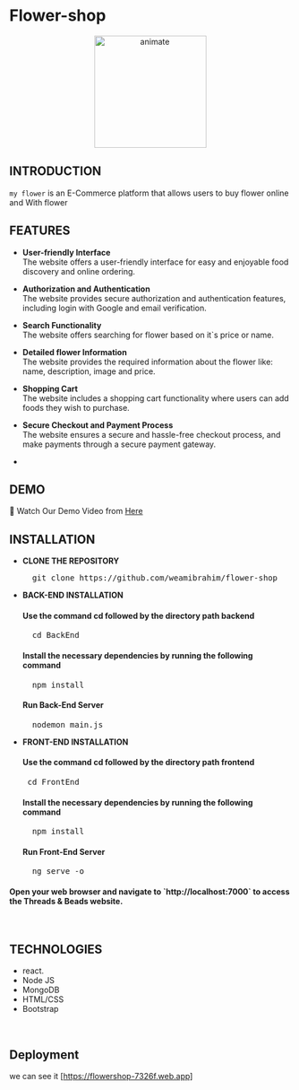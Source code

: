 # Flower-shop
<div align="center" margin-top="5px">
  <img src="https://img.freepik.com/free-photo/top-view-pink-flower-with-drops_1112-450.jpg?w=996&t=st=1692908385~exp=1692908985~hmac=d23cce672841dbf80bf8e7ae4da34b7ae15299bf6dbeef362f0cb7694f6b2ebd" alt="animate" width="200"/><br>
  <a href=#">
   
  </a>
</div>

## **INTRODUCTION**

`my flower` is an E-Commerce platform that allows users to buy flower online and  With flower


## **FEATURES**

- **User-friendly Interface**<br>
  The website offers a  user-friendly interface for easy and enjoyable food discovery and online ordering.

- **Authorization and Authentication**<br>
  The website provides secure authorization and authentication features, including login with Google and email verification.

- **Search Functionality**<br>
  The website offers searching for flower based on it`s price or name.

- **Detailed flower Information**<br>
  The website provides the required information about the flower like: name,  description, image and price.


- **Shopping Cart**<br>
  The website includes a shopping cart functionality where users can add foods they wish to purchase.
  
- **Secure Checkout and Payment Process**<br>
  The website ensures a secure and hassle-free checkout process, and make payments through a secure payment gateway.

-


## **DEMO**

🎥 Watch Our Demo Video from [Here](https://drive.google.com/file/d/1nSDpP25ZB0ZPodsdmHJRVwlh3IB6dw_W/view?usp=drive_link)



## **INSTALLATION**

- **CLONE THE REPOSITORY**
  <pre>
    git clone https://github.com/weamibrahim/flower-shop
  </pre>

- **BACK-END INSTALLATION**
  <h4>Use the command cd followed by the directory path backend</h4>
  <pre>
    cd BackEnd
  </pre>

  <h4>Install the necessary dependencies by running the following command</h4>
  <pre>
    npm install
  </pre>

  <h4>Run Back-End Server</h4>
  <pre>
    nodemon main.js
  </pre>

- **FRONT-END INSTALLATION**
  <h4>Use the command cd followed by the directory path frontend</h4>
  <pre>
   cd FrontEnd
  </pre>

  <h4>Install the necessary dependencies by running the following command</h4>
  <pre>
    npm install
  </pre>

  <h4>Run Front-End Server</h4>
  <pre>
    ng serve -o
  </pre>

<h4>Open your web browser and navigate to `http://localhost:7000` to access the Threads & Beads website.</h4><br>


## **TECHNOLOGIES**

- react.
- Node JS
- MongoDB
- HTML/CSS
- Bootstrap

<br>

## **Deployment**
we can see it [https://flowershop-7326f.web.app]



